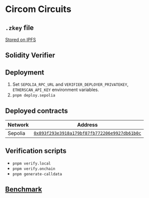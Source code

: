 # Circom Circuits

## `.zkey` file

[Stored on IPFS](https://bafybeidvy5mfoxm57sze7juqnzafvkzpbspj4j2tdd3g6n6wss4o4mgnhe.ipfs.w3s.link/)

## Solidity Verifier

## Deployment

1. Set `SEPOLIA_RPC_URL` and `VERIFIER_DEPLOYER_PRIVATEKEY`, `ETHERSCAN_API_KEY` environment variables.
2. `pnpm deploy.sepolia`

## Deployed contracts

| Network | Address                                                                                                                              |
| ------- | ------------------------------------------------------------------------------------------------------------------------------------ |
| Sepolia | [`0x893f293e3918a179bf87fb772206e9927db61b0c`](https://sepolia.etherscan.io/address/0x893f293e3918a179bf87fb772206e9927db61b0c#code) |

## Verification scripts

- `pnpm verify.local`
- `pnpm verify.onchain`
- `pnpm generate-calldata`

## [Benchmark](./benchmark)
